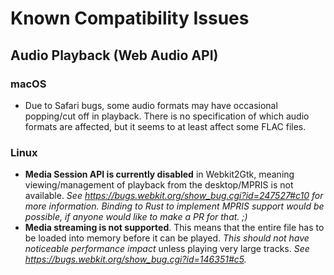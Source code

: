 # Known Compatibility Issues

## Audio Playback (Web Audio API)

### macOS

- Due to Safari bugs, some audio formats may have occasional popping/cut off in playback. There is no specification of which audio formats are affected, but it seems to at least affect some FLAC files.

### Linux

- **Media Session API is currently disabled** in Webkit2Gtk, meaning viewing/management of playback from the desktop/MPRIS is not available. _See <https://bugs.webkit.org/show_bug.cgi?id=247527#c10> for more information._ _Binding to Rust to implement MPRIS support would be possible, if anyone would like to make a PR for that. ;\)_
- **Media streaming is not supported**. This means that the entire file has to be loaded into memory before it can be played. _This should not have noticeable performance impact_ unless playing very large tracks. _See <https://bugs.webkit.org/show_bug.cgi?id=146351#c5>._
